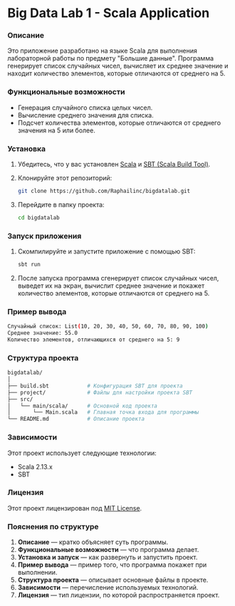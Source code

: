 # Big Data Lab 1 - Scala Application

### Описание

Это приложение разработано на языке Scala для выполнения лабораторной работы по предмету "Большие данные". Программа генерирует список случайных чисел, вычисляет их среднее значение и находит количество элементов, которые отличаются от среднего на 5.

### Функциональные возможности

- Генерация случайного списка целых чисел.
- Вычисление среднего значения для списка.
- Подсчет количества элементов, которые отличаются от среднего значения на 5 или более.

### Установка

1. Убедитесь, что у вас установлен [Scala](https://www.scala-lang.org/download/) и [SBT (Scala Build Tool)](https://www.scala-sbt.org/download.html).
2. Клонируйте этот репозиторий:

   ```bash
   git clone https://github.com/Raphailinc/bigdatalab.git
   ```
3. Перейдите в папку проекта:

   ```bash
   cd bigdatalab
   ```

### Запуск приложения

1. Скомпилируйте и запустите приложение с помощью SBT:
   ```bash
   sbt run
   ```
2. После запуска программа сгенерирует список случайных чисел, выведет их на экран, вычислит среднее значение и покажет количество элементов, которые отличаются от среднего на 5.

### Пример вывода

```bash
Случайный список: List(10, 20, 30, 40, 50, 60, 70, 80, 90, 100)
Среднее значение: 55.0
Количество элементов, отличающихся от среднего на 5: 9
```

### Структура проекта

```bash
bigdatalab/
│
├── build.sbt            # Конфигурация SBT для проекта
├── project/             # Файлы для настройки проекта SBT
├── src/
│   └── main/scala/      # Основной код проекта
│       └── Main.scala   # Главная точка входа для программы
└── README.md            # Описание проекта
```

### Зависимости

Этот проект использует следующие технологии:

* Scala 2.13.x
* SBT

### Лицензия

Этот проект лицензирован под [MIT License]().

### Пояснения по структуре

1. **Описание** — кратко объясняет суть программы.
2. **Функциональные возможности** — что программа делает.
3. **Установка и запуск** — как развернуть и запустить проект.
4. **Пример вывода** — пример того, что программа покажет при выполнении.
5. **Структура проекта** — описывает основные файлы в проекте.
6. **Зависимости** — перечисление используемых технологий.
7. **Лицензия** — тип лицензии, по которой распространяется проект.
